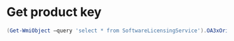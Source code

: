# Get product key

```powershell
(Get-WmiObject –query 'select * from SoftwareLicensingService').OA3xOriginalProductKey
```
